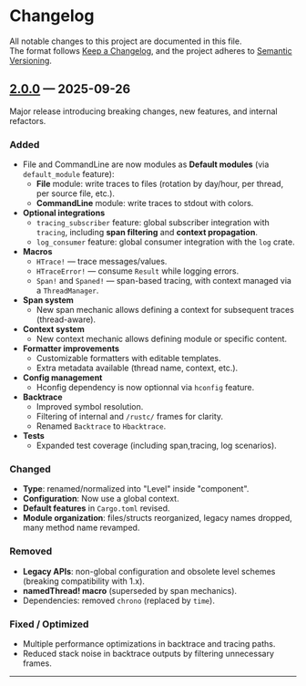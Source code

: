 # Changelog

All notable changes to this project are documented in this file.  
The format follows [Keep a Changelog](https://keepachangelog.com/en/1.1.0/), and the project adheres to [Semantic Versioning](https://semver.org/spec/v2.0.0.html).

## [2.0.0] — 2025-09-26
Major release introducing breaking changes, new features, and internal refactors.

### Added
- File and CommandLine are now modules as **Default modules** (via `default_module` feature):
	- **File** module: write traces to files (rotation by day/hour, per thread, per source file, etc.).
	- **CommandLine** module: write traces to stdout with colors.
- **Optional integrations**
	- `tracing_subscriber` feature: global subscriber integration with `tracing`, including **span filtering** and **context propagation**.
	- `log_consumer` feature: global consumer integration with the `log` crate.
- **Macros**
	- `HTrace!` — trace messages/values.
	- `HTraceError!` — consume `Result` while logging errors.
	- `Span!` and `Spaned!` — span-based tracing, with context managed via a `ThreadManager`.
- **Span system**
	- New span mechanic allows defining a context for subsequent traces (thread-aware).
- **Context system**
	- New context mechanic allows defining module or specific content.
- **Formatter improvements**
	- Customizable formatters with editable templates.
	- Extra metadata available (thread name, context, etc.).
- **Config management**
	- Hconfig dependency is now optionnal via `hconfig` feature.
- **Backtrace**
	- Improved symbol resolution.
	- Filtering of internal and `/rustc/` frames for clarity.
	- Renamed `Backtrace` to `Hbacktrace`.
- **Tests**
	- Expanded test coverage (including span,tracing, log scenarios).

### Changed
- **Type**: renamed/normalized into "Level" inside "component".
- **Configuration**: Now use a global context.
- **Default features** in `Cargo.toml` revised.
- **Module organization**: files/structs reorganized, legacy names dropped, many method name revamped.

### Removed
- **Legacy APIs**: non-global configuration and obsolete level schemes (breaking compatibility with 1.x).
- **namedThread! macro** (superseded by span mechanics).
- Dependencies: removed `chrono` (replaced by `time`).

### Fixed / Optimized
- Multiple performance optimizations in backtrace and tracing paths.
- Reduced stack noise in backtrace outputs by filtering unnecessary frames.

---

[2.0.0]: https://github.com/hyultis/rust_Htrace/releases/tag/2.0.0
